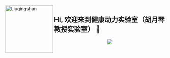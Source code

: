 <img align="left" height="150" alt="Liuqingshan" src="https://raw.githubusercontent.com/673aa/673aa/main/img/HDLab.jfif?v=4?transparent=1&palette=1"/>

## Hi, 欢迎来到健康动力实验室（胡月琴教授实验室） 👋
<p align="center">
  <a align="center" href="https://github.com/673aa/readme-typing-svg"><img src="https://readme-typing-svg.herokuapp.com?&font=IBM+Plex+Sans&color=F72EE2&size=25&lines=Welcome+to+健康+动力+实验室!;实验室+领导人+胡月琴+教授](https://readme-typing-svg.herokuapp.com?font=Fira+Code&pause=1000&color=F70000&width=435&lines=Welcome+to+健康+动力+实验室!;实验室+领导人+胡月琴+教授!;胡月琴+教授+及+实验室简介" /></a>
</p>
